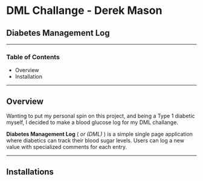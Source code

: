# DML Challange - Derek Mason

## Diabetes Management Log

---

### Table of Contents

- Overview
- Installation

---

## Overview

Wanting to put my personal spin on this project, and being a Type 1 diabetic myself, I decided to make a blood glucose log for my DML challange.

**Diabetes Management Log** ( _or (DML)_ ) is a simple single page application where diabetics can track their blood sugar levels.
Users can log a new value with specialized comments for each entry.

---

## Installations
